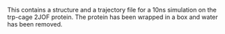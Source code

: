 This contains a structure and a trajectory file for a 10ns simulation on the trp-cage 2JOF protein. The protein has been wrapped in a box and water has been removed. 
